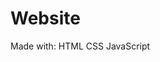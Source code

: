 # Website

Made with:
    HTML
    CSS
    JavaScript

[Github Pages Link]: https://yadavnarun.github.io/
